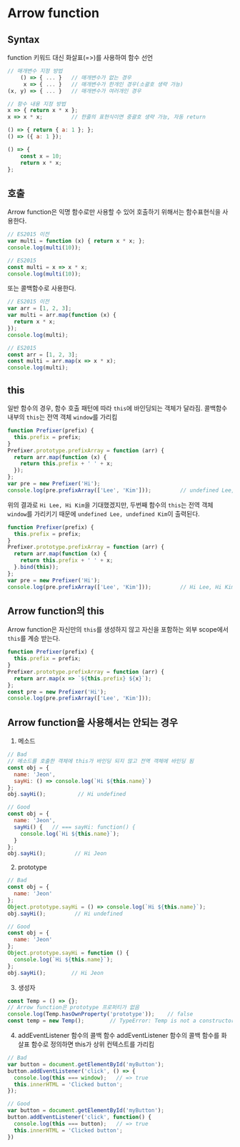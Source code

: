 # Arrow function
## Syntax
function 키워드 대신 화살표(=>)를 사용하여 함수 선언
```javascript
// 매개변수 지정 방법
    () => { ... }   // 매개변수가 없는 경우  
     x => { ... }   // 매개변수가 한개인 경우(소괄호 생략 가능)
(x, y) => { ... }   // 매개변수가 여러개인 경우

// 함수 내용 지정 방법
x => { return x * x };
x => x * x;         // 한줄의 표현식이면 중괄호 생략 가능, 자동 return

() => { return { a: 1 }; };
() => ({ a: 1 });

() => {
    const x = 10;
    return x * x;
};
```
## 호출
Arrow function은 익명 함수로만 사용할 수 있어 호출하기 위해서는 함수표현식을 사용한다.
```javascript
// ES2015 이전
var multi = function (x) { return x * x; };
console.log(multi(10));

// ES2015
const multi = x => x * x;
console.log(multi(10));
```
또는 콜백함수로 사용한다.
```javascript
// ES2015 이전
var arr = [1, 2, 3];
var multi = arr.map(function (x) {
  return x * x;
});
console.log(multi);

// ES2015
const arr = [1, 2, 3];
const multi = arr.map(x => x * x);
console.log(multi);
```
## this
일반 함수의 경우, 함수 호출 패턴에 따라 `this`에 바인딩되는 객체가 달라짐. 콜백함수 내부의 `this`는 전역 객체 `window`를 가리킴
```javascript
function Prefixer(prefix) {
  this.prefix = prefix;
}
Prefixer.prototype.prefixArray = function (arr) {
  return arr.map(function (x) {
    return this.prefix + ' ' + x;
  });
};
var pre = new Prefixer('Hi');
console.log(pre.prefixArray(['Lee', 'Kim']));         // undefined Lee, undefined Kim
```
위의 결과로 `Hi Lee, Hi Kim`을 기대했겠지만, 두번째 함수의 `this`는 전역 객체 `window`를 가리키기 때문에 `undefined Lee, undefined Kim`이 출력된다.
```javascript
function Prefixer(prefix) {
  this.prefix = prefix;
}
Prefixer.prototype.prefixArray = function (arr) {
  return arr.map(function (x) {
    return this.prefix + ' ' + x;
  }.bind(this));
};
var pre = new Prefixer('Hi');
console.log(pre.prefixArray(['Lee', 'Kim']));         // Hi Lee, Hi Kim
```
## Arrow function의 this
Arrow function은 자신만의 `this`를 생성하지 않고 자신을 포함하는 외부 scope에서 `this`를 계승 받는다.
```javascript
function Prefixer(prefix) {
  this.prefix = prefix;
}
Prefixer.prototype.prefixArray = function (arr) {
  return arr.map(x => `${this.prefix} ${x}`);
};
const pre = new Prefixer('Hi');
console.log(pre.prefixArray(['Lee', 'Kim']));
```
## Arrow function을 사용해서는 안되는 경우
1. 메소드
  ```javascript
  // Bad
  // 메소드를 호출한 객체에 this가 바인딩 되지 않고 전역 객체에 바인딩 됨
  const obj = {
    name: 'Jeon',
    sayHi: () => console.log(`Hi ${this.name}`)
  };
  obj.sayHi();          // Hi undefined

  // Good
  const obj = {
    name: 'Jeon',
    sayHi() {   // === sayHi: function() {
      console.log(`Hi ${this.name}`);
    }
  };
  obj.sayHi();         // Hi Jeon
  ```
2. prototype
  ```javascript
  // Bad
  const obj = {
    name: 'Jeon'
  };
  Object.prototype.sayHi = () => console.log(`Hi ${this.name}`);
  obj.sayHi();         // Hi undefined

  // Good
  const obj = {
    name: 'Jeon'
  };
  Object.prototype.sayHi = function () {
    console.log(`Hi ${this.name}`);
  };
  obj.sayHi();        // Hi Jeon
  ```
3. 생성자
  ```javascript
  const Temp = () => {};
  // Arrow function은 prototype 프로퍼티가 없음
  console.log(Temp.hasOwnProperty('prototype'));    // false
  const temp = new Temp();        // TypeError: Temp is not a constructor
  ```
4. addEventListener 함수의 콜백 함수
addEventListener 함수의 콜백 함수를 화살표 함수로 정의하면 this가 상위 컨텍스트를 가리킴
  ```javascript
  // Bad
  var button = document.getElementById('myButton');
  button.addEventListener('click', () => {
    console.log(this === window);   // => true
    this.innerHTML = 'Clicked button';
  });

  // Good
  var button = document.getElementById('myButton');
  button.addEventListener('click', function() {
    console.log(this === button);   // => true
    this.innerHTML = 'Clicked button';
  })
  ```
